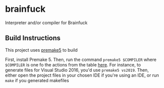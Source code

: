 # brainfuck
Interpreter and/or compiler for Brainfuck

## Build Instructions
This project uses [premake5](https://premake.github.io/) to build

First, install Premake 5. Then, run the command `premake5 $COMPILER` where `$COMPILER` is one fo the actions from the table [here](https://github.com/premake/premake-core/wiki/Using-Premake). For instance, to generate files for Visual Studio 2016, you'd use `premake5 vs2019`. Then, either open the project files in your chosen IDE if you're using an IDE, or run `make` if you generated makefiles
